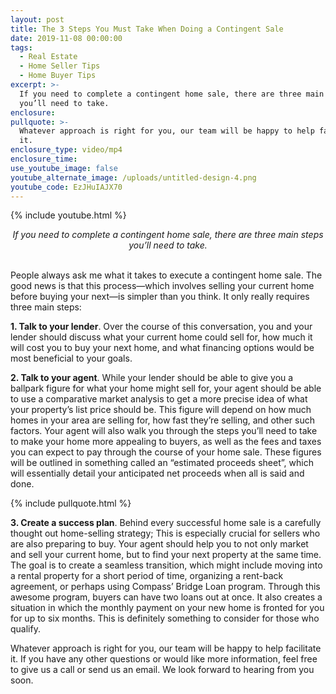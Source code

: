 ```yaml
---
layout: post
title: The 3 Steps You Must Take When Doing a Contingent Sale
date: 2019-11-08 00:00:00
tags:
  - Real Estate
  - Home Seller Tips
  - Home Buyer Tips
excerpt: >-
  If you need to complete a contingent home sale, there are three main steps
  you’ll need to take.
enclosure:
pullquote: >-
  Whatever approach is right for you, our team will be happy to help facilitate
  it.
enclosure_type: video/mp4
enclosure_time:
use_youtube_image: false
youtube_alternate_image: /uploads/untitled-design-4.png
youtube_code: EzJHuIAJX70
---
```

{% include youtube.html %}

<center><em>If you need to complete a contingent home sale, there are three main steps you’ll need to take.</em></center>

<br>People always ask me what it takes to execute a contingent home sale. The good news is that this process—which involves selling your current home before buying your next—is simpler than you think. It only really requires three main steps:

**1\. Talk to your lender**. Over the course of this conversation, you and your lender should discuss what your current home could sell for, how much it will cost you to buy your next home, and what financing options would be most beneficial to your goals.

**2\. Talk to your agent**. While your lender should be able to give you a ballpark figure for what your home might sell for, your agent should be able to use a comparative market analysis to get a more precise idea of what your property’s list price should be. This figure will depend on how much homes in your area are selling for, how fast they’re selling, and other such factors. Your agent will also walk you through the steps you’ll need to take to make your home more appealing to buyers, as well as the fees and taxes you can expect to pay through the course of your home sale. These figures will be outlined in something called an “estimated proceeds sheet”, which will essentially detail your anticipated net proceeds when all is said and done.

{% include pullquote.html %}

**3\. Create a success plan**. Behind every successful home sale is a carefully thought out home-selling strategy; This is especially crucial for sellers who are also preparing to buy. Your agent should help you to not only market and sell your current home, but to find your next property at the same time. The goal is to create a seamless transition, which might include moving into a rental property for a short period of time, organizing a rent-back agreement, or perhaps using Compass’ Bridge Loan program. Through this awesome program, buyers can have two loans out at once. It also creates a situation in which the monthly payment on your new home is fronted for you for up to six months. This is definitely something to consider for those who qualify.

Whatever approach is right for you, our team will be happy to help facilitate it. If you have any other questions or would like more information, feel free to give us a call or send us an email. We look forward to hearing from you soon.